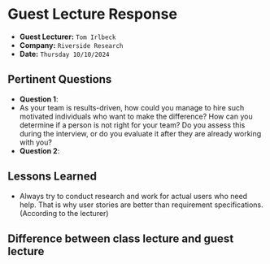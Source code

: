 # Guest Lecture Response
* **Guest Lecturer:** `Tom Irlbeck`
* **Company:** `Riverside Research`
* **Date:** `Thursday 10/10/2024`

## Pertinent Questions
* **Question 1**:
 * As your team is results-driven, how could you manage to hire such motivated individuals who want to make the difference? How can you determine if a person is not right for your team? Do you assess this during the interview, or do you evaluate it after they are already working with you?
* **Question 2**:


## Lessons Learned
* Always try to conduct research and work for actual users who need help. That is why user stories are better than requirement specifications. (According to the lecturer)


## Difference between class lecture and guest lecture

